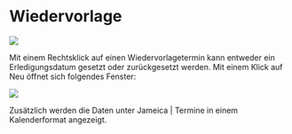 # Wiedervorlage

![](../../assets/mitgliedwiedervorlage.png)

Mit einem Rechtsklick auf einen Wiedervorlagetermin kann entweder ein Erledigungsdatum gesetzt oder zurückgesetzt werden. Mit einem Klick auf Neu öffnet sich folgendes Fenster:

![](../../assets/mitgliedwiedervorlageneu.png)

Zusätzlich werden die Daten unter Jameica \| Termine in einem Kalenderformat angezeigt.